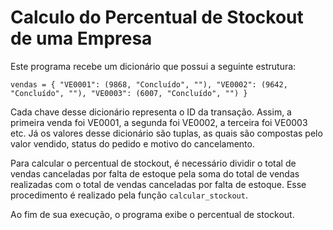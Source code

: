 # Calculo do Percentual de Stockout de uma Empresa
Este programa recebe um dicionário que possui a seguinte estrutura:

`vendas = {
  "VE0001": (9868, "Concluído", ""),
  "VE0002": (9642, "Concluído", ""),
  "VE0003": (6007, "Concluído", "")
}`

Cada chave desse dicionário representa o ID da transação. Assim, a primeira venda foi VE0001, a segunda foi VE0002, a terceira foi VE0003 etc. Já os valores desse dicionário são tuplas, as quais são compostas pelo valor vendido, status do pedido e motivo do cancelamento.

Para calcular o percentual de stockout, é necessário dividir o total de vendas canceladas por falta de estoque pela soma do total de vendas realizadas com o total de vendas canceladas por falta de estoque.
Esse procedimento é realizado pela função `calcular_stockout`.

Ao fim de sua execução, o programa exibe o percentual de stockout.
